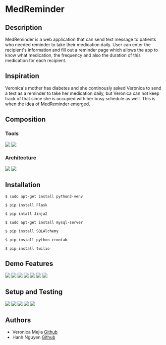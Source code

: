 # MedReminder
## Description
MedReminder is a web application that can send text message to patients who needed reminder to take their medication daily. User can enter the recipient's information and fill out a reminder page which allows the app to know what medication, the frequency and also the duration of this medication for each recipient.
## Inspiration
Veronica's mother has diabetes and she continously asked Veronica to send a text as a reminder to take her medication daily, but Veronica can not keep track of that since she is occupied with her busy schedule as well. This is when the idea of MedReminder emerged.
## Composition
### Tools
<img src="https://github.com/veromejia/med_reminder/blob/master/Images/front-end.png" />

<img src="https://github.com/veromejia/med_reminder/blob/master/Images/back-end.png" />

### Architecture
<img src="https://github.com/veromejia/med_reminder/blob/master/Images/Architecture.png" />

<img src="https://github.com/veromejia/med_reminder/blob/master/Images/Data%20Modeling.png" />

## Installation
`$ sudo apt-get install python3-venv`

`$ pip install Flask`

`$ pip intall Jinja2`

`$ sudo apt-get install mysql-server`

`$ pip install SQLAlchemy`

`$ pip install python-crontab`

`$ pip install twilio`

## Demo Features
<img src="https://github.com/veromejia/med_reminder/blob/master/Images/landing%20page.png" />

<img src="https://github.com/veromejia/med_reminder/blob/master/Images/About%20us.png" />

<img src="https://github.com/veromejia/med_reminder/blob/master/Images/features.png" />

<img src="https://github.com/veromejia/med_reminder/blob/master/Images/Demo%20page.png" />

<img src="https://github.com/veromejia/med_reminder/blob/master/Images/Recipient%20info.png" />

<img src="https://github.com/veromejia/med_reminder/blob/master/Images/Reminder%20info.png" />

<img src="https://github.com/veromejia/med_reminder/blob/master/Images/Dashboard%20record.png" />

## Setup and Testing
<img src="https://github.com/veromejia/med_reminder/blob/master/Images/backend1.png" />

<img src="https://github.com/veromejia/med_reminder/blob/master/Images/backend2.png" />

<img src="https://github.com/veromejia/med_reminder/blob/master/Images/backend3.png" />

<img src="https://github.com/veromejia/med_reminder/blob/master/Images/backend4.png" />

<img src="https://github.com/veromejia/med_reminder/blob/master/Images/backend5.png" />

## Authors
* Veronica Mejia [Github](https://github.com/veromejia)
* Hanh Nguyen [Github](https://github.com/hanhuyeny2k)

